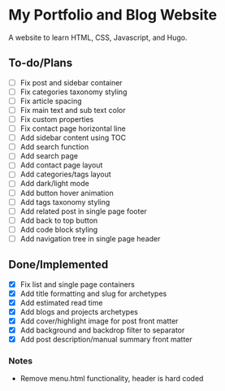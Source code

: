 # My Portfolio and Blog Website

A website to learn HTML, CSS, Javascript, and Hugo.

## To-do/Plans

- [ ] Fix post and sidebar container
- [ ] Fix categories taxonomy styling
- [ ] Fix article spacing
- [ ] Fix main text and sub text color
- [ ] Fix custom properties
- [ ] Fix contact page horizontal line
- [ ] Add sidebar content using TOC
- [ ] Add search function
- [ ] Add search page
- [ ] Add contact page layout
- [ ] Add categories/tags layout
- [ ] Add dark/light mode
- [ ] Add button hover animation
- [ ] Add tags taxonomy styling
- [ ] Add related post in single page footer
- [ ] Add back to top button
- [ ] Add code block styling
- [ ] Add navigation tree in single page header

## Done/Implemented

- [x] Fix list and single page containers
- [x] Add title formatting and slug for archetypes
- [x] Add estimated read time
- [x] Add blogs and projects archetypes
- [x] Add cover/highlight image for post front matter
- [x] Add background and backdrop filter to separator
- [x] Add post description/manual summary front matter

### Notes

- Remove menu.html functionality, header is hard coded
